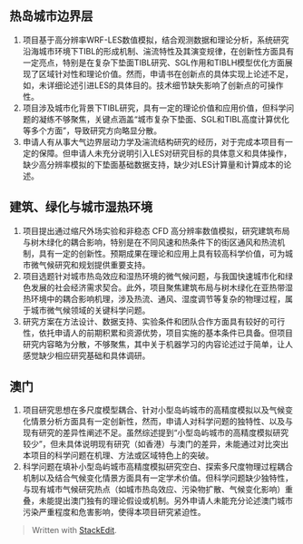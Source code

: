 ## 热岛城市边界层
1. 项目基于高分辨率WRF-LES数值模拟，结合观测数据和理论分析，系统研究沿海城市环境下TIBL的形成机制、湍流特性及其演变规律，在创新性方面具有一定亮点，特别是在复杂下垫面TIBL研究、SGL作用和TIBLH模型优化方面展现了区域针对性和理论价值。然而，申请书在创新点的具体实现上论述不足，如，未详细论述引进LES的具体目的。技术细节缺失影响了创新点的可操作性。
2. 项目涉及城市化背景下TIBL研究，具有一定的理论价值和应用价值，但科学问题的凝练不够聚焦，关键点涵盖“城市复杂下垫面、SGL和TIBL高度计算优化等多个方面”，导致研究方向略显分散。
3. 申请人有从事大气边界层动力学及湍流结构研究的经历，对于完成本项目有一定的保障。但申请人未充分说明引入LES对研究目标的具体意义和具体操作，缺少高分辨率模拟的下垫面基础数据支持，缺少对LES计算量和计算成本的论述。
## 建筑、绿化与城市湿热环境
1. 项目提出通过缩尺外场实验和非稳态 CFD 高分辨率数值模拟，研究建筑布局与树木绿化的耦合影响，特别是在不同风速和热条件下的街区通风和热流机制，具有一定的创新性。预期成果在理论和应用上具有较高科学价值，可为城市微气候研究和规划提供重要支持。
2. 项目选题针对城市热岛效应和湿热环境的微气候问题，与我国快速城市化和绿色发展的社会经济需求契合。此外，项目聚焦建筑布局与树木绿化在亚热带湿热环境中的耦合影响机理，涉及热流、通风、湿度调节等复杂的物理过程，属于城市微气候领域的关键科学问题。
3. 研究方案在方法设计、数据支持、实验条件和团队合作方面具有较好的可行性，依托申请人的前期积累和资源优势，项目实施的基本条件已具备。但项目研究内容略为分散，不够聚焦，其中关于机器学习的内容论述过于简单，让人感觉缺少相应研究基础和具体调研。

## 澳门
1. 项目研究思想在多尺度模型耦合、针对小型岛屿城市的高精度模拟以及气候变化情景分析方面具有一定创新性，然而，申请人对科学问题的独特性、以及与现有研究的差异性阐述不足。虽然综述提到“小型岛屿城市的高精度模拟研究较少”，但未具体说明现有研究（如香港）与澳门的差异，未能通过对比突出本项目的科学问题在机理、方法或区域特色上的突破。
2. 科学问题在填补小型岛屿城市高精度模拟研究空白、探索多尺度物理过程耦合机制以及结合气候变化情景方面具有一定学术价值。但科学问题缺少独特性，与现有城市气候研究热点（如城市热岛效应、污染物扩散、气候变化影响）重叠，未能提出澳门独有的理论假设或机制。另外申请人未能充分论述澳门城市污染严重程度和危害影响，使得本项目研究紧迫性。

> Written with [StackEdit](https://stackedit.io/).
<!--stackedit_data:
eyJoaXN0b3J5IjpbMTM4ODY3OTYyNywtMTgzNzg4MjE3MywtNj
A5MjIwMzM0LC03ODc0NDMyNTEsLTExMzg0MzIyNzgsMjk2NTQ0
NTA0LDExMDU3Nzg1NjcsNDYxMDA3MjUzLDg3NjUxODU4NCwtNT
gxMzQ2NTU1XX0=
-->